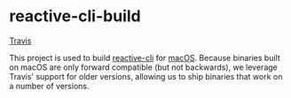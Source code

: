 # reactive-cli-build

[Travis](https://travis-ci.org/lightbend/reactive-cli-build)

This project is used to build [reactive-cli](https://github.com/lightbend/reactive-cli) for [macOS](https://www.apple.com/macos). Because binaries built on macOS are only forward compatible (but not backwards), we leverage Travis' support for older versions, allowing us to ship binaries that work on a number of versions.
